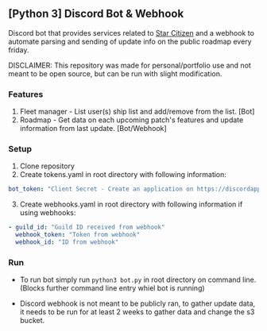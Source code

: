 ## [Python 3] Discord Bot & Webhook
Discord bot that provides services related to [Star Citizen](https://robertsspaceindustries.com) and a webhook to
automate parsing and sending of update info on the public roadmap every friday.

DISCLAIMER: This repository was made for personal/portfolio use and not meant to be open source, but can be run with 
slight modification.

### Features
1. Fleet manager - List user(s) ship list and add/remove from the list. [Bot]
2. Roadmap - Get data on each upcoming patch's features and update information from last update. [Bot/Webhook]

### Setup
1. Clone repository
2. Create tokens.yaml in root directory with following information:
```yaml
bot_token: "Client Secret - Create an application on https://discordapp.com/developers/applications/"
```

3. Create webhooks.yaml in root directory with following information if using webhooks:
```yaml
- guild_id: "Guild ID received from webhook"
  webhook_token: "Token from webhook"
  webhook_id: "ID from webhook"
```

### Run
- To run bot simply run `python3 bot.py` in root directory on command line. (Blocks further command line entry whiel bot
is running)

- Discord webhook is not meant to be publicly ran, to gather update data, it needs to be run for at least 2 weeks to
gather data and change the s3 bucket.